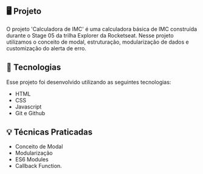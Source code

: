 ## 🖥️ Projeto

O projeto 'Calculadora de IMC' é uma calculadora básica de IMC construída durante o Stage 05 da trilha Explorer da Rocketseat. Nesse projeto utilizamos o conceito de modal, estruturação, modularização de dados e customização do alerta de erro.

## 🚀 Tecnologias

Esse projeto foi desenvolvido utilizando as seguintes tecnologias:

- HTML
- CSS
- Javascript
- Git e Github

## 💡 Técnicas Praticadas

- Conceito de Modal
- Modularização
- ES6 Modules
- Callback Function.